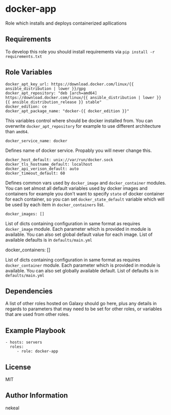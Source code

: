 docker-app
=========

Role which installs and deploys containerized apllications

Requirements
------------

To develop this role you should install requirements via `pip install -r requirements.txt`

Role Variables
--------------
    docker_apt_key_url: https://download.docker.com/linux/{{ ansible_distribution | lower }}/gpg
    docker_apt_repository: "deb [arch=amd64] https://download.docker.com/linux/{{ ansible_distribution | lower }} {{ ansible_distribution_release }} stable"
    docker_edition: ce
    docker_apt_package_name: "docker-{{ docker_edition }}"

This variables control where should be docker installed from. You can overwrite `docker_apt_repository` for example to use different architecture than `amd64`.

    docker_service_name: docker

Defines name of docker service. Propably you will never change this.

    docker_host_default: unix://var/run/docker.sock
    docker_tls_hostname_default: localhost
    docker_api_verison_default: auto
    docker_timeout_default: 60

Defines common vars used by `docker_image` and `docker_container` modules. You can set almost all default variables used by docker images and containers for example you don't want to specify `state` of docker container for each container, so you can set `docker_state_default` variable which will be used by each item in `docker_containers` list.

    docker_images: []

List of dicts containing configuration in same format as requires `docker_image` module. Each parameter which is provided in module is available. You can also set global default value for each image. List of available defaults is in `defaults/main.yml`

docker_containers: []

List of dicts containing configuration in same format as requires `docker_container` module. Each parameter which is provided in module is available. You can also set globally available default. List of defaults is in `defaults/main.yml`

Dependencies
------------

A list of other roles hosted on Galaxy should go here, plus any details in regards to parameters that may need to be set for other roles, or variables that are used from other roles.

Example Playbook
----------------

    - hosts: servers
      roles:
         - role: docker-app

License
-------

MIT

Author Information
------------------

nekeal
